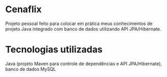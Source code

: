 # Cenaflix
Projeto pessoal feito para colocar em prática meus conhecimentos de projeto Java integrado com banco de dados utilizando API JPA/Hibernate.
# Tecnologias utilizadas
Java (projeto Maven para controle de dependências e API JPA/Hibernate), banco de dados MySQL

